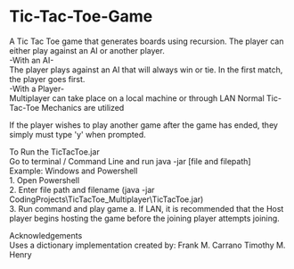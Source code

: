 # Tic-Tac-Toe-Game
A Tic Tac Toe game that generates boards using recursion.
The player can either play against an AI or another player.  
  -With an AI-  
    The player plays against an AI that will always win or tie.
    In the first match, the player goes first.  
   -With a Player-    
    Multiplayer can take place on a local machine or through LAN
    Normal Tic-Tac-Toe Mechanics are utilized


If the player wishes to play another game after the game has ended,
they simply must type 'y' when prompted.

To Run the TicTacToe.jar  
  Go to terminal / Command Line and run java -jar [file and filepath]  
  Example: Windows and Powershell  
     1. Open Powershell  
     2. Enter file path and filename (java -jar CodingProjects\TicTacToe_Multiplayer\TicTacToe.jar)  
     3. Run command and play game
        a. If LAN, it is recommended that the Host player begins hosting the game before the 
            joining player attempts joining.
       


Acknowledgements  
Uses a dictionary implementation created by:
Frank M. Carrano
Timothy M. Henry
